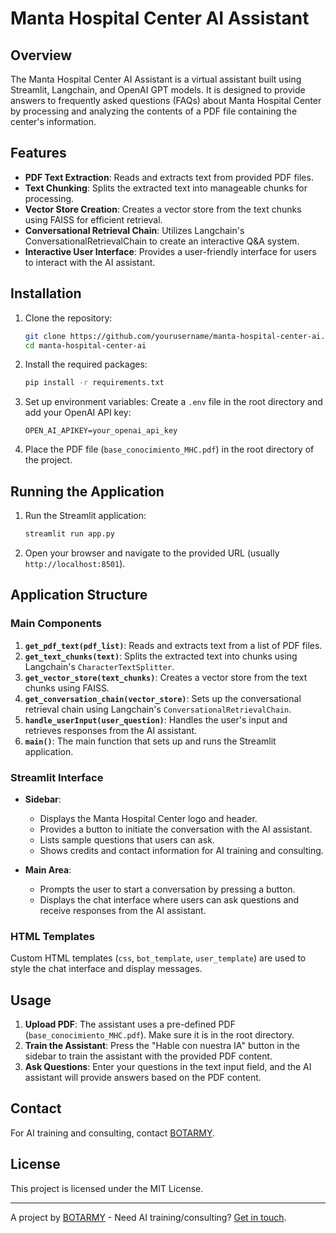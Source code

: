 # Manta Hospital Center AI Assistant

## Overview

The Manta Hospital Center AI Assistant is a virtual assistant built using Streamlit, Langchain, and OpenAI GPT models. It is designed to provide answers to frequently asked questions (FAQs) about Manta Hospital Center by processing and analyzing the contents of a PDF file containing the center's information.

## Features

- **PDF Text Extraction**: Reads and extracts text from provided PDF files.
- **Text Chunking**: Splits the extracted text into manageable chunks for processing.
- **Vector Store Creation**: Creates a vector store from the text chunks using FAISS for efficient retrieval.
- **Conversational Retrieval Chain**: Utilizes Langchain's ConversationalRetrievalChain to create an interactive Q&A system.
- **Interactive User Interface**: Provides a user-friendly interface for users to interact with the AI assistant.

## Installation

1. Clone the repository:
   ```bash
   git clone https://github.com/yourusername/manta-hospital-center-ai.git
   cd manta-hospital-center-ai
   ```

2. Install the required packages:
   ```bash
   pip install -r requirements.txt
   ```

3. Set up environment variables:
   Create a `.env` file in the root directory and add your OpenAI API key:
   ```
   OPEN_AI_APIKEY=your_openai_api_key
   ```

4. Place the PDF file (`base_conocimiento_MHC.pdf`) in the root directory of the project.

## Running the Application

1. Run the Streamlit application:
   ```bash
   streamlit run app.py
   ```

2. Open your browser and navigate to the provided URL (usually `http://localhost:8501`).

## Application Structure

### Main Components

1. **`get_pdf_text(pdf_list)`**: Reads and extracts text from a list of PDF files.
2. **`get_text_chunks(text)`**: Splits the extracted text into chunks using Langchain's `CharacterTextSplitter`.
3. **`get_vector_store(text_chunks)`**: Creates a vector store from the text chunks using FAISS.
4. **`get_conversation_chain(vector_store)`**: Sets up the conversational retrieval chain using Langchain's `ConversationalRetrievalChain`.
5. **`handle_userInput(user_question)`**: Handles the user's input and retrieves responses from the AI assistant.
6. **`main()`**: The main function that sets up and runs the Streamlit application.

### Streamlit Interface

- **Sidebar**:
  - Displays the Manta Hospital Center logo and header.
  - Provides a button to initiate the conversation with the AI assistant.
  - Lists sample questions that users can ask.
  - Shows credits and contact information for AI training and consulting.

- **Main Area**:
  - Prompts the user to start a conversation by pressing a button.
  - Displays the chat interface where users can ask questions and receive responses from the AI assistant.

### HTML Templates

Custom HTML templates (`css`, `bot_template`, `user_template`) are used to style the chat interface and display messages.

## Usage

1. **Upload PDF**: The assistant uses a pre-defined PDF (`base_conocimiento_MHC.pdf`). Make sure it is in the root directory.
2. **Train the Assistant**: Press the "Hable con nuestra IA" button in the sidebar to train the assistant with the provided PDF content.
3. **Ask Questions**: Enter your questions in the text input field, and the AI assistant will provide answers based on the PDF content.

## Contact

For AI training and consulting, contact [BOTARMY](mailto:jjusturi@gmail.com).

## License
This project is licensed under the MIT License.

---

A project by [BOTARMY](https://botarmy-web.streamlit.app/) - Need AI training/consulting? [Get in touch](mailto:jjusturi@gmail.com).